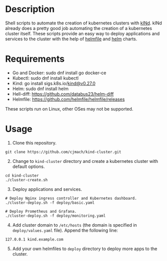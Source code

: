 # Description

Shell scripts to automate the creation of kubernetes clusters with [kINd](https://github.com/kubernetes-sigs/kind).
kINd already does a pretty good job automating the creation of a kubernetes cluster itself. These scripts provide 
an easy way to deploy applications and services to the cluster with the help of [helmfile](https://github.com/helmfile/helmfile)
and [helm](https://github.com/helm/helm) charts.

# Requirements

- Go and Docker: sudo dnf install go docker-ce
- Kubectl: sudo dnf install kubectl
- Kind: go install sigs.k8s.io/kind@v0.27.0
- Helm: sudo dnf install helm
- Hell-diff: https://github.com/databus23/helm-diff
- Helmfile: https://github.com/helmfile/helmfile/releases

These scripts run on Linux, other OSes may not be supported.

# Usage

1. Clone this repository.

```console
git clone https://github.com/cjmach/kind-cluster.git
```

2. Change to `kind-cluster` directory and create a kubernetes cluster with default options.

```console
cd kind-cluster
./cluster-create.sh
```

3. Deploy applications and services.

```console
# Deploy Nginx ingress controller and Kubernetes dashboard.
./cluster-deploy.sh -f deploy/basic.yaml

# Deploy Prometheus and Grafana.
./cluster-deploy.sh -f deploy/monitoring.yaml
```

4. Add cluster domain to `/etc/hosts` (the domain is specified in `deploy/values.yaml` file). 
Append the following line:

```
127.0.0.1 kind.example.com
```

5. Add your own helmfiles to `deploy` directory to deploy more apps to the cluster.

